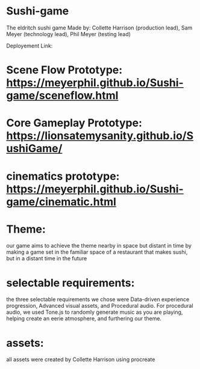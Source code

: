 # Sushi-game
The eldritch sushi game
Made by: Collette Harrison (production lead), Sam Meyer (technology lead), Phil Meyer (testing lead)

Deployement Link: 

# Scene Flow Prototype: https://meyerphil.github.io/Sushi-game/sceneflow.html
# Core Gameplay Prototype: https://lionsatemysanity.github.io/SushiGame/
# cinematics prototype: https://meyerphil.github.io/Sushi-game/cinematic.html

# Theme: 
our game aims to achieve the theme nearby in space but distant in time by making a game set in the familiar space of a restaurant that makes sushi, but in a distant time in the future

# selectable requirements:
the three selectable requirements we chose were Data-driven experience progression, Advanced visual assets, and Procedural audio.
For procedural audio, we used Tone.js to randomly generate music as you are playing, helping create an eerie atmosphere, and furthering our theme.

# assets:
all assets were created by Collette Harrison using procreate
